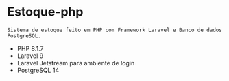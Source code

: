 # Estoque-php

    Sistema de estoque feito em PHP com Framework Laravel e Banco de dados PostgreSQL.

- PHP 8.1.7
- Laravel 9
- Laravel Jetstream para ambiente de login
- PostgreSQL 14
